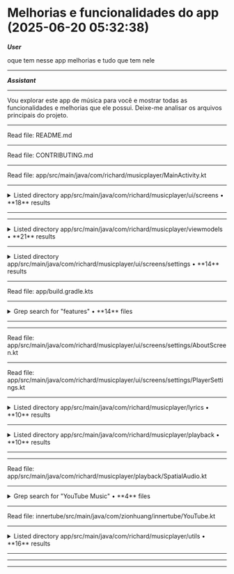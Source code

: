 <!-- Generated by SpecStory -->

# Melhorias e funcionalidades do app (2025-06-20 05:32:38)

_**User**_

oque tem nesse app melhorias e tudo que tem nele

---

_**Assistant**_



---

Vou explorar este app de música para você e mostrar todas as funcionalidades e melhorias que ele possui. Deixe-me analisar os arquivos principais do projeto.

---

Read file: README.md

---

Read file: CONTRIBUTING.md

---

Read file: app/src/main/java/com/richard/musicplayer/MainActivity.kt

---

<details>
            <summary>Listed directory app/src/main/java/com/richard/musicplayer/ui/screens • **18** results</summary>
        
| Name |
|-------|
| 📄 `BrowseScreen.kt` |
| 📄 `HomeScreen.kt` |
| 📄 `MoodAndGenresScreen.kt` |
| 📄 `Screens.kt` |
| 📄 `YouTubeBrowseScreen.kt` |
| 📁 `library` |
| 📁 `settings` |
| 📄 `AccountScreen.kt` |
| 📄 `HistoryScreen.kt` |
| 📁 `playlist` |
| 📁 `search` |
| 📄 `AlbumScreen.kt` |
| 📄 `LoginScreen.kt` |
| 📄 `SetupWizard.kt` |
| 📄 `SplashScreen.kt` |
| 📄 `StatsScreen.kt` |
| 📁 `artist` |
| 📄 `HomeScreen.kt.backup` |

</details>

---



---

<details>
            <summary>Listed directory app/src/main/java/com/richard/musicplayer/viewmodels • **21** results</summary>
        
| Name |
|-------|
| 📄 `ArtistAlbumsViewModel.kt` |
| 📄 `BackupRestoreViewModel.kt` |
| 📄 `HomeViewModel.kt` |
| 📄 `LocalSearchViewModel.kt` |
| 📄 `LyricsMenuViewModel.kt` |
| 📄 `OnlinePlaylistViewModel.kt` |
| 📄 `OnlineSearchViewModel.kt` |
| 📄 `AlbumViewModel.kt` |
| 📄 `ArtistItemsViewModel.kt` |
| 📄 `ArtistViewModel.kt` |
| 📄 `AutoPlaylistViewModel.kt` |
| 📄 `LibraryViewModels.kt` |
| 📄 `LocalPlaylistViewModel.kt` |
| 📄 `PrivacySecurityViewModel.kt` |
| 📄 `StatsViewModel.kt` |
| 📄 `OnlineSearchSuggestionViewModel.kt` |
| 📄 `AccountViewModel.kt` |
| 📄 `BrowseViewModel.kt` |
| 📄 `HistoryViewModel.kt` |
| 📄 `MoodAndGenresViewModel.kt` |
| 📄 `YouTubeBrowseViewModel.kt` |

</details>

---

<details>
            <summary>Listed directory app/src/main/java/com/richard/musicplayer/ui/screens/settings • **14** results</summary>
        
| Name |
|-------|
| 📄 `AccountSyncSettings.kt` |
| 📄 `AppearanceSettings.kt` |
| 📄 `LocalPlayerSettings.kt` |
| 📄 `BackupAndRestore.kt` |
| 📄 `InterfaceSettings.kt` |
| 📄 `LyricsSettings.kt` |
| 📄 `PrivacySecuritySettings.kt` |
| 📄 `SettingsScreen.kt` |
| 📁 `fragments` |
| 📄 `AboutScreen.kt` |
| 📄 `LibrarySettings.kt` |
| 📄 `PinChangeScreen.kt` |
| 📄 `PlayerSettings.kt` |
| 📄 `StorageSettings.kt` |

</details>

---

Read file: app/build.gradle.kts

---

<details>
            <summary>Grep search for "features" • **14** files</summary>
        
| File | Line | Match |
|------|------|-------|
| `file:///home/richard/M%C3%BAsicas/Player%20moderno%20BK/CONTRIBUTING.md` | L25 | `- One pull request for one feature/issue, please refrain from tackling many features/issues in one pull request` |
| `file:///home/richard/M%C3%BAsicas/Player%20moderno%20BK/CONTRIBUTING.md` | L81 | `| Tag (Features) | Description                 |` |
| `file:///home/richard/M%C3%BAsicas/Player%20moderno%20BK/CONTRIBUTING.md` | L83 | `| sync           | YouTube Music sync features |` |
| `file:///home/richard/M%C3%BAsicas/Player%20moderno%20BK/.specstory/history/2025-06-16_02-55-compile-the-outertune-project.md` | L105 | `Deprecated Gradle features were used in this build, making it incompatible with Gradle 9.0.` |
| `file:///home/richard/M%C3%BAsicas/Player%20moderno%20BK/.specstory/history/2025-06-16_04-26-compile-code-or-files.md` | L117 | `Deprecated Gradle features were used in this build, making it incompatible with Gradle 9.0.` |
| `file:///home/richard/M%C3%BAsicas/Player%20moderno%20BK/.specstory/history/2025-06-16_17-44-compile-and-start-on-mobile.md` | L1105 | `Deprecated Gradle features were used in this build, making it incompatible with Gradle 9.0.` |
| `file:///home/richard/M%C3%BAsicas/Player%20moderno%20BK/.specstory/history/2025-06-17_23-12-fixing-song-playback-issues.md` | L3589 | `Deprecated Gradle features were used in this build, making it incompatible with Gradle 9.0.` |
| `file:///home/richard/M%C3%BAsicas/Player%20moderno%20BK/.specstory/history/2025-06-17_00-58-build-project-using-gradle.md` | L1023 | `Deprecated Gradle features were used in this build, making it incompatible with` |
| `file:///home/richard/M%C3%BAsicas/Player%20moderno%20BK/.specstory/history/2025-06-17_00-58-build-project-using-gradle.md` | L1284 | `Deprecated Gradle features were used in this build, making it incompatible with` |
| `file:///home/richard/M%C3%BAsicas/Player%20moderno%20BK/.specstory/history/2025-06-17_00-58-build-project-using-gradle.md` | L2830 | `⟪ 142 characters skipped ⟫(https://solguruz.com/blog/19-must-have-features-for-a-market-leading-music-app/)).` |
| `file:///home/richard/M%C3%BAsicas/Player%20moderno%20BK/.specstory/history/2025-06-16_18-03-planejamento-de-pr%C3%A9-carregamento-do-app.md` | L726 | `Deprecated Gradle features were used in this build, making it incompatible with Gradle 9.0.` |
| `file:///home/richard/M%C3%BAsicas/Player%20moderno%20BK/.specstory/history/2025-06-16_18-03-planejamento-de-pr%C3%A9-carregamento-do-app.md` | L1892 | `n=true), usePreciseJavaTracking=true, icFeatures=IncrementalCompilationFeatures(withAbiSnapshot` |
| `file:///home/richard/M%C3%BAsicas/Player%20moderno%20BK/.specstory/history/2025-06-16_18-03-planejamento-de-pr%C3%A9-carregamento-do-app.md` | L2743 | `on=true), usePreciseJavaTracking=true, icFeatures=IncrementalCompilationFeatures(withAbiSnapsho` |
| `file:///home/richard/M%C3%BAsicas/Player%20moderno%20BK/.specstory/history/2025-06-17_02-02-otimiza%C3%A7%C3%A3o-do-consumo-de-mem%C3%B3ria-na-reprodu%C3%A7%C3%A3o.md` | L2814 | `Deprecated Gradle features were used in this build, making it incompatible with Gradle 9.0.` |
| `file:///home/richard/M%C3%BAsicas/Player%20moderno%20BK/.specstory/history/2025-06-17_02-02-otimiza%C3%A7%C3%A3o-do-consumo-de-mem%C3%B3ria-na-reprodu%C3%A7%C3%A3o.md` | L4016 | `Deprecated Gradle features were used in this build, making it incompatible with Gradle 9.0.` |
| `file:///home/richard/M%C3%BAsicas/Player%20moderno%20BK/.specstory/history/2025-06-17_02-02-otimiza%C3%A7%C3%A3o-do-consumo-de-mem%C3%B3ria-na-reprodu%C3%A7%C3%A3o.md` | L4476 | `leDetection=true), usePreciseJavaTracking=true, icFeatures=IncrementalCompilationFeatures(withAbiSnapshot=false,` |
| `file:///home/richard/M%C3%BAsicas/Player%20moderno%20BK/.specstory/history/2025-06-17_02-02-otimiza%C3%A7%C3%A3o-do-consumo-de-mem%C3%B3ria-na-reprodu%C3%A7%C3%A3o.md` | L6608 | `JavaTracking=true, icFeatures=IncrementalCompilationFeatures(withAbiSnapshot=false, preciseCompilationResultsBac` |
| `file:///home/richard/M%C3%BAsicas/Player%20moderno%20BK/.specstory/history/2025-06-17_02-02-otimiza%C3%A7%C3%A3o-do-consumo-de-mem%C3%B3ria-na-reprodu%C3%A7%C3%A3o.md` | L6668 | `vaTracking=true, icFeatures=IncrementalCompilationFeatures(withAbiSnapshot=false, preciseCompilationResultsBacku` |
| `file:///home/richard/M%C3%BAsicas/Player%20moderno%20BK/.specstory/history/2025-06-17_02-02-otimiza%C3%A7%C3%A3o-do-consumo-de-mem%C3%B3ria-na-reprodu%C3%A7%C3%A3o.md` | L6787 | `reciseJavaTracking=true, icFeatures=IncrementalCompilationFeatures(withAbiSnapshot=false, preciseCompilationResu` |
| `file:///home/richard/M%C3%BAsicas/Player%20moderno%20BK/.specstory/history/2025-06-16_03-03-problemas-na-tela-de-configura%C3%A7%C3%B5es-de-privacidade.md` | L3369 | `Deprecated Gradle features were used in this build, making it incompatible with Gradle 9.0.` |
| `file:///home/richard/M%C3%BAsicas/Player%20moderno%20BK/.specstory/history/2025-06-20_02-21-compile-code-or-files.md` | L879 | `Deprecated Gradle features were used in this build, making it incompatible with Gradle 9.0.` |
| `file:///home/richard/M%C3%BAsicas/Player%20moderno%20BK/.specstory/history/2025-06-20_02-21-compile-code-or-files.md` | L2766 | `Deprecated Gradle features were used in this build, making it incompatible with Gradle 9.0.` |
| `file:///home/richard/M%C3%BAsicas/Player%20moderno%20BK/.specstory/history/2025-06-20_02-21-compile-code-or-files.md` | L6222 | `Deprecated Gradle features were used in this build, making it incompatible with Gradle 9.0.` |
| `file:///home/richard/M%C3%BAsicas/Player%20moderno%20BK/.specstory/history/2025-06-20_02-21-compile-code-or-files.md` | L7517 | `### **🔥 Features Específicas:**` |
| `file:///home/richard/M%C3%BAsicas/Player%20moderno%20BK/.specstory/history/2025-06-20_05-28-compila%C3%A7%C3%A3o-do-sistema-em-java.md` | L203 | `Deprecated Gradle features were used in this build, making it incompatible with Gradle 9.0.` |
| `file:///home/richard/M%C3%BAsicas/Player%20moderno%20BK/.specstory/history/2025-06-20_05-28-compila%C3%A7%C3%A3o-do-sistema-em-java.md` | L275 | `Deprecated Gradle features were used in this build, making it incompatible with Gradle 9.0.` |
| `file:///home/richard/M%C3%BAsicas/Player%20moderno%20BK/.specstory/history/2025-06-20_05-28-compila%C3%A7%C3%A3o-do-sistema-em-java.md` | L545 | `Deprecated Gradle features were used in this build, making it incompatible with Gradle 9.0.` |
| `file:///home/richard/M%C3%BAsicas/Player%20moderno%20BK/.specstory/history/2025-06-20_05-28-compila%C3%A7%C3%A3o-do-sistema-em-java.md` | L1580 | `Deprecated Gradle features were used in this build, making it incompatible with Gradle 9.0.` |
| `file:///home/richard/M%C3%BAsicas/Player%20moderno%20BK/.specstory/history/2025-06-16_01-35-compiling-the-project-structure.md` | L1463 | `Deprecated Gradle features were used in this build, making it incompatible with Gradle 9.0.` |
| `file:///home/richard/M%C3%BAsicas/Player%20moderno%20BK/.specstory/history/2025-06-19_18-45-compile-code-or-files.md` | L7077 | `+      * Get available spatial audio features` |
| `file:///home/richard/M%C3%BAsicas/Player%20moderno%20BK/.specstory/history/2025-06-19_21-49-cria%C3%A7%C3%A3o-da-aba-sobre-do-app.md` | L224 | `+             FeaturesSection()` |
| `file:///home/richard/M%C3%BAsicas/Player%20moderno%20BK/.specstory/history/2025-06-19_21-49-cria%C3%A7%C3%A3o-da-aba-sobre-do-app.md` | L286 | `+ private fun FeaturesSection() {` |
| `file:///home/richard/M%C3%BAsicas/Player%20moderno%20BK/.specstory/history/2025-06-19_21-49-cria%C3%A7%C3%A3o-da-aba-sobre-do-app.md` | L287 | `+     val features = listOf(` |
| `file:///home/richard/M%C3%BAsicas/Player%20moderno%20BK/.specstory/history/2025-06-19_21-49-cria%C3%A7%C3%A3o-da-aba-sobre-do-app.md` | L320 | `+             features.forEach { (icon, feature) ->` |
| `file:///home/richard/M%C3%BAsicas/Player%20moderno%20BK/.specstory/history/2025-06-19_21-49-cria%C3%A7%C3%A3o-da-aba-sobre-do-app.md` | L1750 | `+                 FeaturesSection()` |
| `file:///home/richard/M%C3%BAsicas/Player%20moderno%20BK/.specstory/history/2025-06-19_21-49-cria%C3%A7%C3%A3o-da-aba-sobre-do-app.md` | L1807 | `+ private fun FeaturesSection() {` |
| `file:///home/richard/M%C3%BAsicas/Player%20moderno%20BK/.specstory/history/2025-06-19_21-49-cria%C3%A7%C3%A3o-da-aba-sobre-do-app.md` | L1808 | `+     val features = listOf(` |
| `file:///home/richard/M%C3%BAsicas/Player%20moderno%20BK/.specstory/history/2025-06-19_21-49-cria%C3%A7%C3%A3o-da-aba-sobre-do-app.md` | L1841 | `+             features.forEach { (icon, feature) ->` |
| `file:///home/richard/M%C3%BAsicas/Player%20moderno%20BK/.specstory/history/2025-06-19_21-49-cria%C3%A7%C3%A3o-da-aba-sobre-do-app.md` | L2580 | `+                     { FeaturesCard() },` |
| `file:///home/richard/M%C3%BAsicas/Player%20moderno%20BK/.specstory/history/2025-06-19_21-49-cria%C3%A7%C3%A3o-da-aba-sobre-do-app.md` | L2752 | `-                 FeaturesSection()` |
| `file:///home/richard/M%C3%BAsicas/Player%20moderno%20BK/.specstory/history/2025-06-19_21-49-cria%C3%A7%C3%A3o-da-aba-sobre-do-app.md` | L2841 | `- private fun FeaturesSection() {` |
| `file:///home/richard/M%C3%BAsicas/Player%20moderno%20BK/.specstory/history/2025-06-19_21-49-cria%C3%A7%C3%A3o-da-aba-sobre-do-app.md` | L2842 | `+ private fun FeaturesCard() {` |
| `file:///home/richard/M%C3%BAsicas/Player%20moderno%20BK/.specstory/history/2025-06-19_21-49-cria%C3%A7%C3%A3o-da-aba-sobre-do-app.md` | L2843 | `val features = listOf(` |
| `file:///home/richard/M%C3%BAsicas/Player%20moderno%20BK/.specstory/history/2025-06-19_21-49-cria%C3%A7%C3%A3o-da-aba-sobre-do-app.md` | L2901 | `-             features.forEach { (icon, feature) ->` |
| `file:///home/richard/M%C3%BAsicas/Player%20moderno%20BK/.specstory/history/2025-06-19_21-49-cria%C3%A7%C3%A3o-da-aba-sobre-do-app.md` | L2904 | `+             features.forEach { (icon, title, description) ->` |
| `file:///home/richard/M%C3%BAsicas/Player%20moderno%20BK/.specstory/history/2025-06-19_21-49-cria%C3%A7%C3%A3o-da-aba-sobre-do-app.md` | L3728 | `3. **✨ Recursos Exclusivos**: 6 features com ícones Material bonitos` |
| `file:///home/richard/M%C3%BAsicas/Player%20moderno%20BK/.specstory/history/2025-06-19_21-49-cria%C3%A7%C3%A3o-da-aba-sobre-do-app.md` | L4709 | `Deprecated Gradle features were used in this build, making it incompatible with` |
| `file:///home/richard/M%C3%BAsicas/Player%20moderno%20BK/.specstory/history/2025-06-19_21-49-cria%C3%A7%C3%A3o-da-aba-sobre-do-app.md` | L6090 | `FeaturesCard()` |
| `file:///home/richard/M%C3%BAsicas/Player%20moderno%20BK/.specstory/history/2025-06-19_21-49-cria%C3%A7%C3%A3o-da-aba-sobre-do-app.md` | L6503 | `private fun FeaturesCard() {` |
| `file:///home/richard/M%C3%BAsicas/Player%20moderno%20BK/.specstory/history/2025-06-19_21-49-cria%C3%A7%C3%A3o-da-aba-sobre-do-app.md` | L6504 | `val features = listOf(` |
| `file:///home/richard/M%C3%BAsicas/Player%20moderno%20BK/.specstory/history/2025-06-19_21-49-cria%C3%A7%C3%A3o-da-aba-sobre-do-app.md` | L6554 | `-             features.forEach { (icon, title, description) ->` |
| `file:///home/richard/M%C3%BAsicas/Player%20moderno%20BK/.specstory/history/2025-06-19_21-49-cria%C3%A7%C3%A3o-da-aba-sobre-do-app.md` | L6557 | `+             features.forEachIndexed { index, feature ->` |
| `file:///home/richard/M%C3%BAsicas/Player%20moderno%20BK/.specstory/history/2025-06-19_21-49-cria%C3%A7%C3%A3o-da-aba-sobre-do-app.md` | L6559 | `+                 if (index < features.size - 1) {` |
| `file:///home/richard/M%C3%BAsicas/Player%20moderno%20BK/.specstory/history/2025-06-19_21-49-cria%C3%A7%C3%A3o-da-aba-sobre-do-app.md` | L7443 | `- Features e tecnologias com slide-in horizontal` |
| `file:///home/richard/M%C3%BAsicas/Player%20moderno%20BK/.specstory/history/2025-06-19_21-49-cria%C3%A7%C3%A3o-da-aba-sobre-do-app.md` | L7449 | `- Features com cores individuais vibrantes` |
| `file:///home/richard/M%C3%BAsicas/Player%20moderno%20BK/.specstory/history/2025-06-19_21-49-cria%C3%A7%C3%A3o-da-aba-sobre-do-app.md` | L13191 | `Deprecated Gradle features were used in this build, making it incompatible with Gradle 9.0.` |
| `file:///home/richard/M%C3%BAsicas/Player%20moderno%20BK/.specstory/history/2025-06-19_21-49-cria%C3%A7%C3%A3o-da-aba-sobre-do-app.md` | L14554 | `<additional_features>` |
| `file:///home/richard/M%C3%BAsicas/Player%20moderno%20BK/.specstory/history/2025-06-19_21-49-cria%C3%A7%C3%A3o-da-aba-sobre-do-app.md` | L14558 | `</additional_features>` |

</details>

---



---

Read file: app/src/main/java/com/richard/musicplayer/ui/screens/settings/AboutScreen.kt

---

Read file: app/src/main/java/com/richard/musicplayer/ui/screens/settings/PlayerSettings.kt

---

<details>
            <summary>Listed directory app/src/main/java/com/richard/musicplayer/lyrics • **10** results</summary>
        
| Name |
|-------|
| 📄 `KuGouLyricsProvider.kt` |
| 📄 `LocalLyricsProvider.kt` |
| 📄 `LrcLibLyricsProvider.kt` |
| 📄 `LyricsEntry.kt` |
| 📄 `LyricsHelper.kt` |
| 📄 `LyricsProvider.kt` |
| 📄 `SemanticLyrics.kt` |
| 📄 `YouTubeSubtitleLyricsProvider.kt` |
| 📄 `LyricsUtils.kt` |
| 📄 `YouTubeLyricsProvider.kt` |

</details>

---

<details>
            <summary>Listed directory app/src/main/java/com/richard/musicplayer/playback • **10** results</summary>
        
| Name |
|-------|
| 📄 `SpatialAudio.kt` |
| 📄 `DownloadUtil.kt` |
| 📄 `ExoDownloadService.kt` |
| 📄 `QueueBoard.kt` |
| 📁 `queues` |
| 📄 `AudioEffects.kt` |
| 📄 `MusicService.kt` |
| 📄 `SleepTimer.kt` |
| 📄 `MediaLibrarySessionCallback.kt` |
| 📄 `PlayerConnection.kt` |

</details>

---



---

Read file: app/src/main/java/com/richard/musicplayer/playback/SpatialAudio.kt

---

<details>
            <summary>Grep search for "YouTube Music" • **4** files</summary>
        
| File | Line | Match |
|------|------|-------|
| `file:///home/richard/M%C3%BAsicas/Player%20moderno%20BK/CONTRIBUTING.md` | L83 | `| sync           | YouTube Music sync features |` |
| `file:///home/richard/M%C3%BAsicas/Player%20moderno%20BK/.specstory/history/2025-06-15_23-22-analise-do-projeto.md` | L177 | `- **Descrição:** Um reprodutor de música moderno para Android, com design Material 3, focado em integração com o YouTube Music. Permite reprodução, pesquisa, download, sincronização de conta, letras sincronizadas, normalização de áudio, efeitos, suporte a Android Auto, entre outros.` |
| `file:///home/richard/M%C3%BAsicas/Player%20moderno%20BK/.specstory/history/2025-06-15_23-22-analise-do-projeto.md` | L183 | `- **YouTube Music:** Pesquisa, reprodução, download, playlists, álbuns, login e sincronização de conta.` |
| `file:///home/richard/M%C3%BAsicas/Player%20moderno%20BK/.specstory/history/2025-06-15_23-22-analise-do-projeto.md` | L184 | `- **Reprodução Local:** Suporte a arquivos locais, podendo misturar músicas locais e do YouTube Music.` |
| `file:///home/richard/M%C3%BAsicas/Player%20moderno%20BK/.specstory/history/2025-06-15_23-22-analise-do-projeto.md` | L215 | `- **YouTube Music API (provavelmente via innertube)**.` |
| `file:///home/richard/M%C3%BAsicas/Player%20moderno%20BK/.specstory/history/2025-06-15_23-22-analise-do-projeto.md` | L223 | `- **Aviso de Região:** O app só funciona com YouTube Music em regiões suportadas (VPN pode ser necessário).` |
| `file:///home/richard/M%C3%BAsicas/Player%20moderno%20BK/.specstory/history/2025-06-19_21-49-cria%C3%A7%C3%A3o-da-aba-sobre-do-app.md` | L289 | `+         "🔍" to "Busca inteligente integrada com YouTube Music",` |
| `file:///home/richard/M%C3%BAsicas/Player%20moderno%20BK/.specstory/history/2025-06-19_21-49-cria%C3%A7%C3%A3o-da-aba-sobre-do-app.md` | L537 | `+                 "YouTube Music API Integration",` |
| `file:///home/richard/M%C3%BAsicas/Player%20moderno%20BK/.specstory/history/2025-06-19_21-49-cria%C3%A7%C3%A3o-da-aba-sobre-do-app.md` | L1810 | `+         "🔍" to "Busca inteligente integrada com YouTube Music",` |
| `file:///home/richard/M%C3%BAsicas/Player%20moderno%20BK/.specstory/history/2025-06-19_21-49-cria%C3%A7%C3%A3o-da-aba-sobre-do-app.md` | L2116 | `+                 "YouTube Music API Integration",` |
| `file:///home/richard/M%C3%BAsicas/Player%20moderno%20BK/.specstory/history/2025-06-19_21-49-cria%C3%A7%C3%A3o-da-aba-sobre-do-app.md` | L2845 | `-         "🔍" to "Busca inteligente integrada com YouTube Music",` |
| `file:///home/richard/M%C3%BAsicas/Player%20moderno%20BK/.specstory/history/2025-06-19_21-49-cria%C3%A7%C3%A3o-da-aba-sobre-do-app.md` | L3200 | `+         "YouTube Music API",` |
| `file:///home/richard/M%C3%BAsicas/Player%20moderno%20BK/.specstory/history/2025-06-19_21-49-cria%C3%A7%C3%A3o-da-aba-sobre-do-app.md` | L3240 | `-                 "YouTube Music API Integration",` |
| `file:///home/richard/M%C3%BAsicas/Player%20moderno%20BK/.specstory/history/2025-06-19_21-49-cria%C3%A7%C3%A3o-da-aba-sobre-do-app.md` | L3750 | `A interface agora está no **nível de aplicativos profissionais** como Spotify, YouTube Music, etc. É uma tela que impressiona! 🔥✨` |
| `file:///home/richard/M%C3%BAsicas/Player%20moderno%20BK/.specstory/history/2025-06-19_21-49-cria%C3%A7%C3%A3o-da-aba-sobre-do-app.md` | L4144 | `- **📺 YouTube Music API** - Integração oficial para busca e streaming` |
| `file:///home/richard/M%C3%BAsicas/Player%20moderno%20BK/.specstory/history/2025-06-19_21-49-cria%C3%A7%C3%A3o-da-aba-sobre-do-app.md` | L6928 | `-         Triple("📺", "YouTube Music API", "Integração oficial para busca e streaming"),` |
| `file:///home/richard/M%C3%BAsicas/Player%20moderno%20BK/README.md` | L2 | `Um reprodutor de música Material 3 com suporte ao YouTube Music para Android` |
| `file:///home/richard/M%C3%BAsicas/Player%20moderno%20BK/README.md` | L10 | `- Reprodução, pesquisa e salvamento de músicas, vídeos, álbuns e playlists do YouTube Music` |
| `file:///home/richard/M%C3%BAsicas/Player%20moderno%20BK/README.md` | L15 | `- Suporte a login na conta do YouTube Music` |
| `file:///home/richard/M%C3%BAsicas/Player%20moderno%20BK/README.md` | L18 | `- Reproduza músicas locais e do YouTube Music ao mesmo tempo` |
| `file:///home/richard/M%C3%BAsicas/Player%20moderno%20BK/README.md` | L26 | `Se você estiver em uma região onde o YouTube Music não é suportado, você não poderá usar este aplicativo a menos que tenha um proxy ou VPN para se conectar a uma região suportada pelo YTM.` |

</details>

---

Read file: innertube/src/main/java/com/zionhuang/innertube/YouTube.kt

---

<details>
            <summary>Listed directory app/src/main/java/com/richard/musicplayer/utils • **16** results</summary>
        
| Name |
|-------|
| 📄 `PerformanceOptimizer.kt` |
| 📄 `ActivityLaunchHelper.kt` |
| 📄 `CacheManager.kt` |
| 📄 `DataStore.kt` |
| 📄 `NetworkConnectivityObserver.kt` |
| 📄 `StringUtils.kt` |
| 📄 `ComposeDebugUtils.kt` |
| 📄 `LmImageCacheMgr.kt` |
| 📄 `SyncUtils.kt` |
| 📁 `potoken` |
| 📄 `AudioAnalyzer.kt` |
| 📄 `CloudSyncManager.kt` |
| 📄 `CoilBitmapLoader.kt` |
| 📁 `scanners` |
| 📄 `Utils.kt` |
| 📄 `YTPlayerUtils.kt` |

</details>

---



---



---

